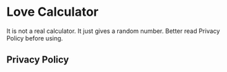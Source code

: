 # Love Calculator
It is not a real calculator. It just gives a random number. Better read Privacy Policy before using.
## Privacy Policy 
